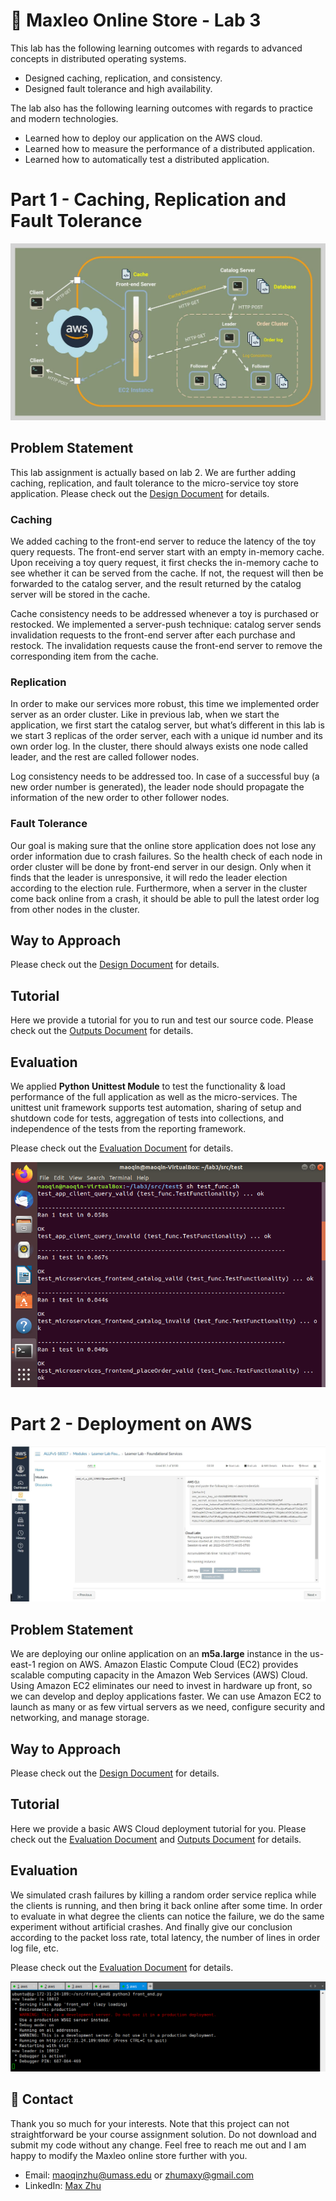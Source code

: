 # :teddy_bear: Maxleo Online Store - Lab 3



This lab has the following learning outcomes with regards to advanced concepts in distributed operating systems.
* Designed caching, replication, and consistency.
* Designed fault tolerance and high availability.



The lab also has the following learning outcomes with regards to practice and modern technologies.
* Learned how to deploy our application on the AWS cloud.
* Learned how to measure the performance of a distributed application.
* Learned how to automatically test a distributed application.


# Part 1 - Caching, Replication and Fault Tolerance



![overview](https://github.com/MaxyZhu75/Maxleo-Online-Store/blob/main/Lab3/summary/figures/Overview.png)



## Problem Statement



This lab assignment is actually based on lab 2. We are further adding caching, replication, and fault tolerance to the micro-service toy store application. Please check out the [Design Document](https://github.com/MaxyZhu75/Maxleo-Online-Store/blob/main/Lab3/summary/design/design%20document.pdf) for details.



### Caching



We added caching to the front-end server to reduce the latency of the toy query requests. The front-end server start with an empty in-memory cache. Upon receiving a toy query request, it first checks the in-memory cache to see whether it can be served from the cache. If not, the request will then be forwarded to the catalog server, and the result returned by the catalog server will be stored in the cache.



Cache consistency needs to be addressed whenever a toy is purchased or restocked. We implemented a server-push technique: catalog server sends invalidation requests to the front-end server after each purchase and restock. The invalidation requests cause the front-end server to remove the corresponding item from the cache.



### Replication



In order to make our services more robust, this time we implemented order server as an order cluster. Like in previous lab, when we start the application, we first start the catalog server, but what’s different in this lab is we start 3 replicas of the order server, each with a unique id number and its own order log. In the cluster, there should always exists one node called leader, and the rest are called follower nodes.



Log consistency needs to be addressed too. In case of a successful buy (a new order number is generated), the leader node should propagate the information of the new order to other follower nodes.



### Fault Tolerance



Our goal is making sure that the online store application does not lose any order information due to crash failures. So the health check of each node in order cluster will be done by front-end server in our design. Only when it finds that the leader is unresponsive, it will redo the leader election according to the election rule. Furthermore, when a server in the cluster come back online from a crash, it should be able to pull the latest order log from other nodes in the cluster.



## Way to Approach



Please check out the [Design Document](https://github.com/MaxyZhu75/Maxleo-Online-Store/blob/main/Lab3/summary/design/design%20document.pdf) for details.



## Tutorial



Here we provide a tutorial for you to run and test our source code. Please check out the [Outputs Document](https://github.com/MaxyZhu75/Maxleo-Online-Store/tree/main/Lab3/summary/outputs) for details.



## Evaluation



We applied **Python Unittest Module** to test the functionality & load performance of the full application as well as the micro-services. The unittest unit framework supports test automation, sharing of setup and shutdown code for tests, aggregation of tests into collections, and independence of the tests from the reporting framework.



Please check out the [Evaluation Document](https://github.com/MaxyZhu75/Maxleo-Online-Store/blob/main/Lab3/summary/evaluation/evaluation%20document.pdf) for details.



![evaluation](https://github.com/MaxyZhu75/Maxleo-Online-Store/blob/main/Lab3/summary/figures/func.png)




# Part 2 - Deployment on AWS



![part2](https://github.com/MaxyZhu75/Maxleo-Online-Store/blob/main/Lab3/summary/figures/aws3.png)



## Problem Statement



We are deploying our online application on an **m5a.large** instance in the us-east-1 region on AWS. Amazon Elastic Compute Cloud (EC2) provides scalable computing capacity in the Amazon Web Services (AWS) Cloud. Using Amazon EC2 eliminates our need to invest in hardware up front, so we can develop and deploy applications faster. We can use Amazon EC2 to launch as many or as few virtual servers as we need, configure security and networking, and manage storage.



## Way to Approach
Please check out the [Design Document](https://github.com/MaxyZhu75/Maxleo-Online-Store/blob/main/Lab3/summary/design/design%20document.pdf) for details.



## Tutorial
Here we provide a basic AWS Cloud deployment tutorial for you. Please check out the [Evaluation Document](https://github.com/MaxyZhu75/Maxleo-Online-Store/blob/main/Lab3/summary/evaluation/evaluation%20document.pdf) and [Outputs Document](https://github.com/MaxyZhu75/Maxleo-Online-Store/tree/main/Lab3/summary/outputs) for details.



## Evaluation



We simulated crash failures by killing a random order service replica while the clients is running, and then bring it back online after some time. In order to evaluate in what degree the clients can notice the failure, we do the same experiment without artificial crashes. And finally give our conclusion according to the packet loss rate, total latency, the number of lines in order log file, etc.



Please check out the [Evaluation Document](https://github.com/MaxyZhu75/Maxleo-Online-Store/blob/main/Lab3/summary/evaluation/evaluation%20document.pdf) for details.



![evaluation](https://github.com/MaxyZhu75/Maxleo-Online-Store/blob/main/Lab3/summary/figures/aws2.png)



## :calling: Contact
Thank you so much for your interests. Note that this project can not straightforward be your course assignment solution. Do not download and submit my code without any change. Feel free to reach me out and I am happy to modify the Maxleo online store further with you.
* Email: maoqinzhu@umass.edu or zhumaxy@gmail.com
* LinkedIn: [Max Zhu](https://www.linkedin.com/in/maoqin-zhu/)
